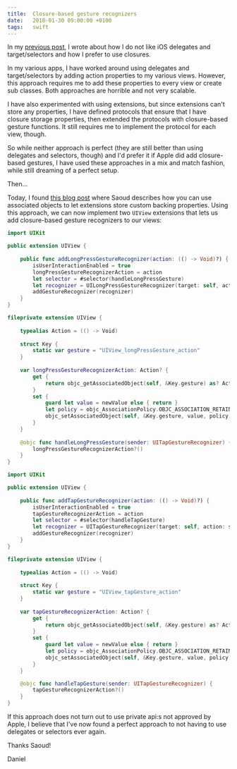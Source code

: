 ```yaml
---
title:  Closure-based gesture recognizers
date:   2018-01-30 09:00:00 +0100
tags:	swift
---
```



In my [previous post](/blog/2018/01/19/ditching-rxswift), I wrote about how I do
not like iOS delegates and target/selectors and how I prefer to use closures.

In my various apps, I have worked around using delegates and target/selectors by
adding action properties to my various views. However, this approach requires me
to add these properties to every view or create sub classes. Both approaches are
horrible and not very scalable.

I have also experimented with using extensions, but since extensions can't store
any properties, I have defined protocols that ensure that I have closure storage
properties, then extended the protocols with closure-based gesture functions. It
still requires me to implement the protocol for each view, though.

So while neither approach is perfect (they are still better than using delegates
and selectors, though) and I'd prefer it if Apple did add closure-based gestures,
I have used these approaches in a mix and match fashion, while still dreaming of
a perfect setup.

Then...

Today, I found [this blog post](https://medium.com/@sdrzn/adding-gesture-recognizers-with-closures-instead-of-selectors-9fb3e09a8f0b)
where Saoud describes how you can use associated objects to let extensions store
custom backing properties. Using this approach, we can now implement two `UIView`
extensions that lets us add closure-based gesture recognizers to our views:

```swift
import UIKit

public extension UIView {
    
    public func addLongPressGestureRecognizer(action: (() -> Void)?) {
        isUserInteractionEnabled = true
        longPressGestureRecognizerAction = action
        let selector = #selector(handleLongPressGesture)
        let recognizer = UILongPressGestureRecognizer(target: self, action: selector)
        addGestureRecognizer(recognizer)
    }
}

fileprivate extension UIView {
    
    typealias Action = (() -> Void)
    
    struct Key {
        static var gesture = "UIView_longPressGesture_action"
    }
    
    var longPressGestureRecognizerAction: Action? {
        get {
            return objc_getAssociatedObject(self, &Key.gesture) as? Action
        }
        set {
            guard let value = newValue else { return }
            let policy = objc_AssociationPolicy.OBJC_ASSOCIATION_RETAIN
            objc_setAssociatedObject(self, &Key.gesture, value, policy)
        }
    }
    
    @objc func handleLongPressGesture(sender: UITapGestureRecognizer) {
        longPressGestureRecognizerAction?()
    }
}
```

```swift
import UIKit

public extension UIView {
    
    public func addTapGestureRecognizer(action: (() -> Void)?) {
        isUserInteractionEnabled = true
        tapGestureRecognizerAction = action
        let selector = #selector(handleTapGesture)
        let recognizer = UITapGestureRecognizer(target: self, action: selector)
        addGestureRecognizer(recognizer)
    }
}

fileprivate extension UIView {
    
    typealias Action = (() -> Void)
    
    struct Key {
        static var gesture = "UIView_tapGesture_action"
    }
    
    var tapGestureRecognizerAction: Action? {
        get {
            return objc_getAssociatedObject(self, &Key.gesture) as? Action
        }
        set {
            guard let value = newValue else { return }
            let policy = objc_AssociationPolicy.OBJC_ASSOCIATION_RETAIN
            objc_setAssociatedObject(self, &Key.gesture, value, policy)
        }
    }

    @objc func handleTapGesture(sender: UITapGestureRecognizer) {
        tapGestureRecognizerAction?()
    }
}
```

If this approach does not turn out to use private api:s not approved by Apple, I
believe that I've now found a perfect approach to not having to use delegates or
selectors ever again.

Thanks Saoud!

Daniel
